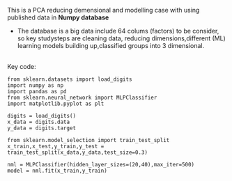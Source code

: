 This is a PCA reducing demensional and modelling case with using published data in **Numpy database**

* <p>The database is a big data include 64 colums (factors) to be consider, so key studysteps are cleaning data, reducing dimensions,different (ML) learning models building up,classified groups into 3 dimensional.
<br>
Key code:

```
from sklearn.datasets import load_digits
import numpy as np
import pandas as pd
from sklearn.neural_network import MLPClassifier
import matplotlib.pyplot as plt

digits = load_digits()
x_data = digits.data
y_data = digits.target

from sklearn.model_selection import train_test_split
x_train,x_test,y_train,y_test = train_test_split(x_data,y_data,test_size=0.3)

nml = MLPClassifier(hidden_layer_sizes=(20,40),max_iter=500)
model = nml.fit(x_train,y_train)
